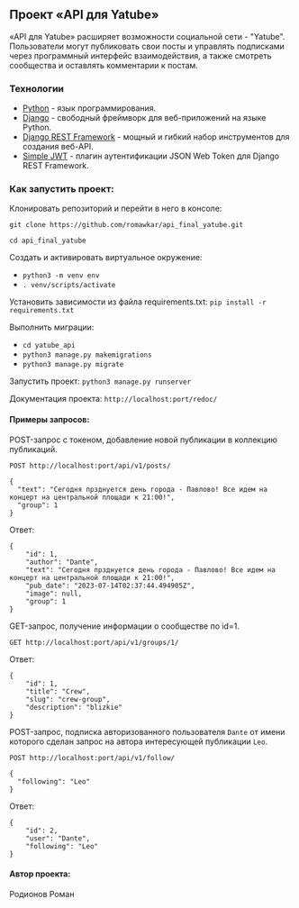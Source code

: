 ## Проект «API для Yatube»

«API для Yatube» расширяет возможности социальной сети - "Yatube". Пользователи могут публиковать свои посты и управлять подписками через программный интерфейс взаимодействия, а также смотреть сообщества и оставлять комментарии к постам.

### Технологии

- [Python](https://www.python.org/) - язык программирования.
- [Django](https://www.djangoproject.com/) - свободный фреймворк для веб-приложений на языке Python.
- [Django REST Framework](https://www.django-rest-framework.org/) - мощный и гибкий набор инструментов для создания веб-API.
- [Simple JWT](https://django-rest-framework-simplejwt.readthedocs.io/en/latest/) - плагин аутентификации JSON Web Token для Django REST Framework.

### Как запустить проект:

Клонировать репозиторий и перейти в него в консоле:

`git clone https://github.com/romawkar/api_final_yatube.git`

`cd api_final_yatube`


Создать и активировать виртуальное окружение:

+ `python3 -m venv env`
+ `. venv/scripts/activate`

Установить зависимости из файла requirements.txt:
`pip install -r requirements.txt`

Выполнить миграции:
+ `cd yatube_api`
+ `python3 manage.py makemigrations`
+ `python3 manage.py migrate`

Запустить проект:
`python3 manage.py runserver`

Документация проекта:
`http://localhost:port/redoc/`

#### Примеры запросов:

POST-запрос с токеном, добавление новой публикации в коллекцию публикаций.

`POST http://localhost:port/api/v1/posts/`

```
{
  "text": "Сегодня прзднуется день города - Павлово! Все идем на концерт на центральной площади к 21:00!",
  "group": 1
}
```

Ответ:

```
{
    "id": 1,
    "author": "Dante",
    "text": "Сегодня прзднуется день города - Павлово! Все идем на концерт на центральной площади к 21:00!",
    "pub_date": "2023-07-14T02:37:44.494905Z",
    "image": null,
    "group": 1
}
```


GET-запрос, получение информации о сообществе по id=1.

`GET http://localhost:port/api/v1/groups/1/`

Ответ:

```
{
    "id": 1,
    "title": "Crew",
    "slug": "crew-group",
    "description": "blizkie"
}
```

POST-запрос, подписка авторизованного пользователя `Dante` от имени которого сделан запрос на автора интересующей публикации `Leo`.

`POST http://localhost:port/api/v1/follow/`

```
{
  "following": "Leo"
}
```

Ответ:

```
{
    "id": 2,
    "user": "Dante",
    "following": "Leo"
}
```

#### Автор проекта:
Родионов Роман